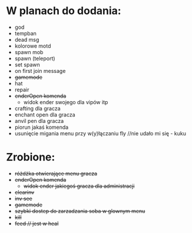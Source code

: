 W planach do dodania:
==========
- god
- tempban
- dead msg
- kolorowe motd
- spawn mob
- spawn (teleport)
- set spawn
- on first join message
- ~~gamemode~~
- hat
- repair
- ~~enderOpen komenda~~
  - widok ender swojego dla vipów itp 
- crafting dla gracza
- enchant open dla gracza
- anvil pen dla gracza
- piorun jakaś komenda
- usunięcie migania menu przy w(y)łączaniu fly //nie udało mi się - kuku

Zrobione:
=====

- ~~różdżka otwierające menu gracza~~
- ~~enderOpen komenda~~
  - ~~widok ender jakiegoś gracza dla administracji~~
- ~~clearinv~~
- ~~inv see~~
- ~~gamemode~~
- ~~szybki dostep do zarzadzania soba w glownym menu~~
- ~~kill~~
- ~~feed // jest w heal~~
